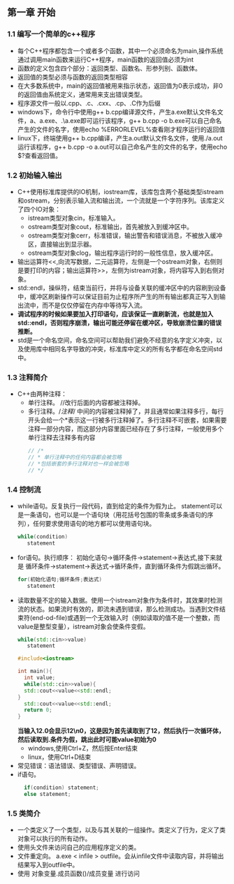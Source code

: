 ## 第一章 开始
### 1.1 编写一个简单的c++程序
  + 每个C++程序都包含一个或者多个函数，其中一个必须命名为main,操作系统通过调用main函数来运行C++程序，main函数的返回值必须为int
  +  函数的定义包含四个部分：返回类型、函数名、形参列别、函数体。
  +  返回值的类型必须与函数的返回类型相容
  +  在大多数系统中，main的返回值被用来指示状态，返回值为0表示成功，非0的返回值由系统定义，通常用来支出错误类型。
  +  程序源文件一般以.cpp、.c、.cxx、.cp、.C作为后缀
  +  windows下，命令行中使用g++ b.cpp编译源文件，产生a.exe默认文件名文件，a、a.exe、.\a.exe即可运行该程序，g++ b.cpp -o b.exe可以自己命名产生的文件的名字，使用echo %ERRORLEVEL%查看刚才程序运行的返回值
  +  linux下，终端使用g++ b.cpp编译，产生a.out默认文件名文件，使用./a.out运行该程序，g++ b.cpp -o a.out可以自己命名产生的文件的名字，使用echo $?查看返回值。

### 1.2 初始输入输出
  + C++使用标准库提供的IO机制，iostream库，该库包含两个基础类型istream和ostream，分别表示输入流和输出流，一个流就是一个字符序列。该库定义了四个IO对象：
    + istream类型对象cin，标准输入。
    + ostream类型对象cout，标准输出，首先被放入到缓冲区中。
    + ostream类型对象cerr，标准错误，输出警告和错误消息，不被放入缓冲区，直接输出到显示器。
    + ostream类型对象clog，输出程序运行时的一般性信息，放入缓冲区。
  + 输出运算符<<,向流写数据，二元运算符，左侧是一个ostream对象，右侧则是要打印的内容；输出运算符>>，左侧为istream对象，将内容写入到右侧对象。
  + std::endl，操纵符，结束当前行，并将与设备关联的缓冲区中的内容刷到设备中，缓冲区刷新操作可以保证目前为止程序所产生的所有输出都真正写入到输出流中，而不是仅仅停留在内存中等待写入流。
  + **调试程序的时候如果要加入打印语句，应该保证一直刷新流，也就是加入std::endl，否则程序崩溃，输出可能还停留在缓冲区，导致崩溃位置的错误推断。**
  + std是一个命名空间，命名空间可以帮助我们避免不经意的名字定义冲突，以及使用库中相同名字导致的冲突，标准库中定义的所有名字都在命名空间std中。
  
### 1.3 注释简介
  + C++由两种注释：    
    + 单行注释。 //改行后面的内容都被注释掉。
    + 多行注释。/*注释*/ 中间的内容被注释掉了，并且通常如果注释多行，每行开头会给一个\*表示这一行被多行注释掉了。多行注释不可嵌套，如果需要注释一部分内容，而这部分内容里面已经存在了多行注释，一般使用多个单行注释去注释多有内容  
      ```cpp
      // /*
      // * 单行注释中的任何内容都会被忽略
      // *包括嵌套的多行注释对也一样会被忽略
      // */
      ```
### 1.4 控制流
  + while语句。反复执行一段代码，直到给定的条件为假为止。 statement可以是一条语句，也可以是一个语句块（用花括号包围的零条或多条语句的序列），任何要求使用语句的地方都可以使用语句块。
    ```cpp
    while(condition)
       statement
     ```
  + for语句。执行顺序： 初始化语句->循环条件->statement->表达式,接下来就是 循环条件->statement->表达式->循环条件，直到循环条件为假跳出循环。
    ```cpp
    for(初始化语句;循环条件;表达式)
       statement
    ```
  + 读取数量不定的输入数据。使用一个istream对象作为条件时，其效果时检测流的状态。如果流时有效的，即流未遇到错误，那么检测成功。当遇到文件结束符(end-od-file)或遇到一个无效输入时（例如读取的值不是一个整数，而value是整型变量），istream对象会使条件变假。
    ```cpp
    while(std::cin>>value)
       statement
    ```
    ```cpp
    #include<iostream>

    int main(){
      int value;
      while(std::cin>>value){
      std::cout<<value<<std::endl;
    }
      std::cout<<value<<std::endl;
      return 0;
    }
    ```
    **当输入12.0会显示12\n0，这是因为首先读取到了12，然后执行一次循环体，然后读取到.条件为假，跳出此时可能value初始为0**
      + windows,使用Ctrl+Z，然后按Enter结束
      + linux，使用Ctrl+D结束
  + 常见错误：语法错误、类型错误、声明错误。
  + if语句。
    ```cpp
      if(condition) statement;
      else statement;
    ```
### 1.5 类简介
  + 一个类定义了一个类型，以及与其关联的一组操作。类定义了行为，定义了类对象可以执行的所有动作。
  + 使用头文件来访问自己的应用程序定义的类。
  + 文件重定向。 a.exe < infile > outfile。会从infile文件中读取内容，并将输出结果写入到outfile中。
  + 使用 对象变量.成员函数()/成员变量 进行访问
    
    
    
    
    
    
 
 
 
 
 
 
 
 
 
 
 
 
 
 
 
 
 
 
 
 
 
 
 
 
 
 
 
 
